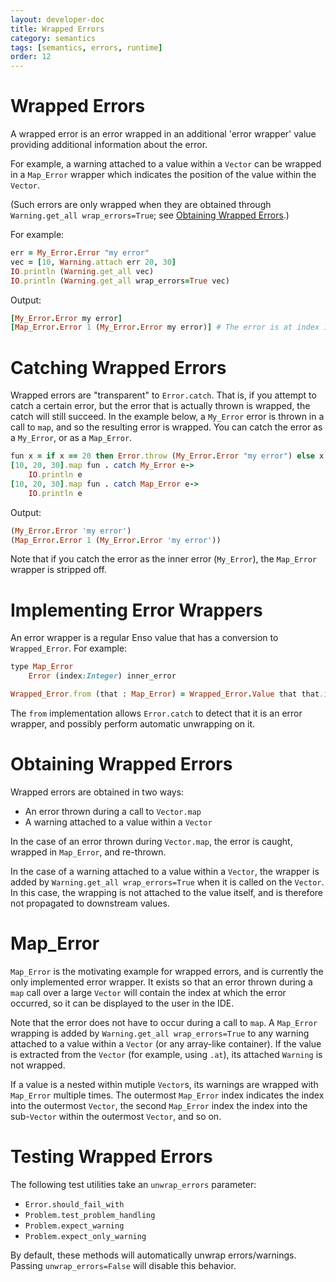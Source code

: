 ```yaml
---
layout: developer-doc
title: Wrapped Errors
category: semantics
tags: [semantics, errors, runtime]
order: 12
---
```


# Wrapped Errors

A wrapped error is an error wrapped in an additional 'error wrapper' value providing additional information about the error.

For example, a warning attached to a value within a `Vector` can be wrapped in a
`Map_Error` wrapper which indicates the position of the value within the
`Vector`. 

(Such errors are only wrapped when they are obtained through `Warning.get_all wrap_errors=True`;
see [Obtaining Wrapped Errors](#obtaining-wrapped-errors).)

For example:

```ruby
err = My_Error.Error "my error"
vec = [10, Warning.attach err 20, 30]
IO.println (Warning.get_all vec)
IO.println (Warning.get_all wrap_errors=True vec)
```

Output:

```ruby
[My_Error.Error my error]
[Map_Error.Error 1 (My_Error.Error my error)] # The error is at index 1
```

# Catching Wrapped Errors

Wrapped errors are "transparent" to `Error.catch`. That is, if you attempt to
catch a certain error, but the error that is actually thrown is wrapped, the
catch will still succeed. In the example below, a `My_Error` error is thrown in
a call to `map`, and so the resulting error is wrapped. You can catch the error
as a `My_Error`, or as a `Map_Error`.

```ruby
fun x = if x == 20 then Error.throw (My_Error.Error "my error") else x
[10, 20, 30].map fun . catch My_Error e->
    IO.println e
[10, 20, 30].map fun . catch Map_Error e->
    IO.println e
```

Output:

```ruby
(My_Error.Error 'my error')
(Map_Error.Error 1 (My_Error.Error 'my error'))
```

Note that if you catch the error as the inner error (`My_Error`), the
`Map_Error` wrapper is stripped off.

# Implementing Error Wrappers

An error wrapper is a regular Enso value that has a conversion to `Wrapped_Error`. For example:

```ruby
type Map_Error
    Error (index:Integer) inner_error

Wrapped_Error.from (that : Map_Error) = Wrapped_Error.Value that that.inner_error
```

The `from` implementation allows `Error.catch` to detect that it is an error
wrapper, and possibly perform automatic unwrapping on it.

# Obtaining Wrapped Errors

Wrapped errors are obtained in two ways:
* An error thrown during a call to `Vector.map`
* A warning attached to a value within a `Vector`

In the case of an error thrown during `Vector.map`, the error is caught, wrapped
in `Map_Error`, and re-thrown.

In the case of a warning attached to a value within a `Vector`, the wrapper is
added by `Warning.get_all wrap_errors=True` when it is called on the `Vector`. In this
case, the wrapping is not attached to the value itself, and is therefore not
propagated to downstream values.

# Map_Error

`Map_Error` is the motivating example for wrapped errors, and is currently the
only implemented error wrapper. It exists so that an error thrown during a `map`
call over a large `Vector` will contain the index at which the error occurred,
so it can be displayed to the user in the IDE.

Note that the error does not have to occur during a call to `map`. A `Map_Error`
wrapping is added by `Warning.get_all wrap_errors=True` to any warning attached to a
value within a `Vector` (or any array-like container). If the value is extracted
from the `Vector` (for example, using `.at`), its attached `Warning` is not wrapped.

If a value is a nested within mutiple `Vector`s, its warnings are wrapped
with `Map_Error` multiple times. The outermost `Map_Error` index indicates
the index into the outermost `Vector`, the second `Map_Error` index the index
into the sub-`Vector` within the outermost `Vector`, and so on.

# Testing Wrapped Errors

The following test utilities take an `unwrap_errors` parameter:

- `Error.should_fail_with`
- `Problem.test_problem_handling`
- `Problem.expect_warning`
- `Problem.expect_only_warning`

By default, these methods will automatically unwrap errors/warnings. Passing
`unwrap_errors=False` will disable this behavior.